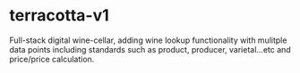 # terracotta-v1
Full-stack digital wine-cellar, adding wine lookup functionality with mulitple data points including standards such as product, producer, varietal...etc and price/price calculation.
